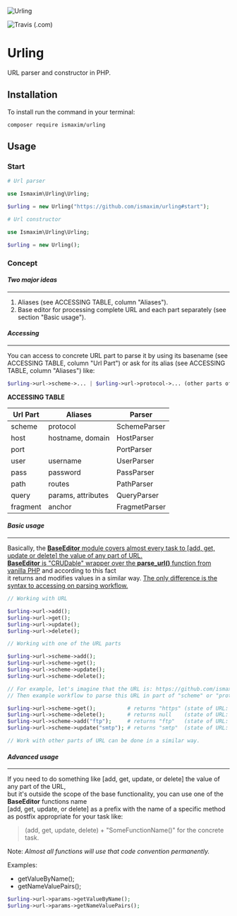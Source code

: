 ![Urling](https://raw.githubusercontent.com/ismaxim/urling/master/assets/hero-image.png "Urling - url parser & constructor")

![Travis (.com)](https://img.shields.io/travis/com/ismaxim/urling?style=for-the-badge)

# __Urling__

URL parser and constructor in PHP.

## Installation

To install run the command in your terminal:

```shell
composer require ismaxim/urling
```

## Usage

### Start

```php
# Url parser

use Ismaxim\Urling\Urling;

$urling = new Urling("https://github.com/ismaxim/urling#start");
```

```php
# Url constructor

use Ismaxim\Urling\Urling;

$urling = new Urling();
```

### Concept

#### *__Two major ideas__*

***

1. Aliases (see ACCESSING TABLE, column "Aliases").
2. Base editor for processing complete URL and each part separately (see section "Basic usage").

#### *__Accessing__*

***

You can access to concrete URL part to parse it by using its basename (see ACCESSING TABLE, column "Url Part") or ask for its alias (see ACCESSING TABLE, column "Aliases") like: 

```php
$urling->url->scheme->... | $urling->url->protocol->... (other parts of url in a similar way).
```
__ACCESSING TABLE__

| Url Part      | Aliases            | Parser        |
| ------------- | ------------------ | ------------- |
| scheme        | protocol           | SchemeParser  |
| host          | hostname, domain   | HostParser    |
| port          |                    | PortParser    |
| user          | username           | UserParser    |
| pass          | password           | PassParser    |
| path          | routes             | PathParser    |
| query         | params, attributes | QueryParser   |
| fragment      | anchor             | FragmetParser |

#### *__Basic usage__*

***

Basically, the <u>__BaseEditor__ module covers almost every task to [add, get, update or delete] the value of any part of URL.</u>  
<u>__BaseEditor__ is "CRUDable" wrapper over the __parse_url()__ function from vanilla PHP</u> and according to this fact  
it returns and modifies values in a similar way. <u>The only difference is the syntax to accessing on parsing workflow.</u>    

```php
// Working with URL

$urling->url->add();
$urling->url->get();
$urling->url->update();
$urling->url->delete();

// Working with one of the URL parts

$urling->url->scheme->add();
$urling->url->scheme->get();
$urling->url->scheme->update();
$urling->url->scheme->delete();

// For example, let's imagine that the URL is: https://github.com/ismaxim/urling#basic-usage
// Then example workflow to parse this URL in part of "scheme" or "protocol" (see ACCESSING TABLE, column "Aliases") will seem to this:

$urling->url->scheme->get();          # returns "https" (state of URL: https://github.com/ismaxim/urling#basic-usage)
$urling->url->scheme->delete();       # returns null    (state of URL: github.com/ismaxim/urling#basic-usage)
$urling->url->scheme->add("ftp");     # returns "ftp"   (state of URL: ftp://github.com/ismaxim/urling#basic-usage)
$urling->url->scheme->update("smtp"); # returns "smtp"  (state of URL: smtp://github.com/ismaxim/urling#basic-usage)

// Work with other parts of URL can be done in a similar way.
```

#### *__Advanced usage__*

***

If you need to do something like [add, get, update, or delete] the value of any part of the URL,  
but it's outside the scope of the base functionality, you can use one of the __BaseEditor__ functions name  
[add, get, update, or delete] as a prefix with the name of a specific method as postfix appropriate for your task like:
> (add, get, update, delete) + "SomeFunctionName()" for the concrete task.

Note: *Almost all functions will use that code convention permanently.*

Examples:  
- getValueByName();
- getNameValuePairs();

```php
$urling->url->params->getValueByName();
$urling->url->params->getNameValuePairs();
```

